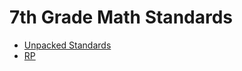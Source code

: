 # 7th Grade Math Standards

 * [Unpacked Standards](doc/7thgradeunpacked.pdf)
 * [RP](https://betterlesson.com/common_core/browse/383/ccss-math-content-7-rp-ratios-proportional-relationships?from=breadcrumb_domain)

